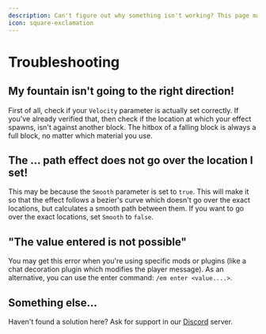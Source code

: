 ```yaml
---
description: Can't figure out why something isn't working? This page may have the solution!
icon: square-exclamation
---
```


# Troubleshooting

## My fountain isn't going to the right direction!

First of all, check if your `Velocity` parameter is actually set correctly. If you've already verified that, then check if the location at which your effect spawns, isn't against another block. The hitbox of a falling block is always a full block, no matter which material you use.



## The ... path effect does not go over the location I set!

This may be because the `Smooth` parameter is set to `true`. This will make it so that the effect follows a bezier's curve which doesn't go over the exact locations, but calculates a smooth path between them. If you want to go over the exact locations, set `Smooth` to `false`.



## "The value entered is not possible"

You may get this error when you're using specific mods or plugins (like a chat decoration plugin which modifies the player message). As an alternative, you can use the enter command: `/em enter <value....>`.



## Something else...

Haven't found a solution here? Ask for support in our [Discord](https://discord.com/invite/Scv9afJwXp) server.
